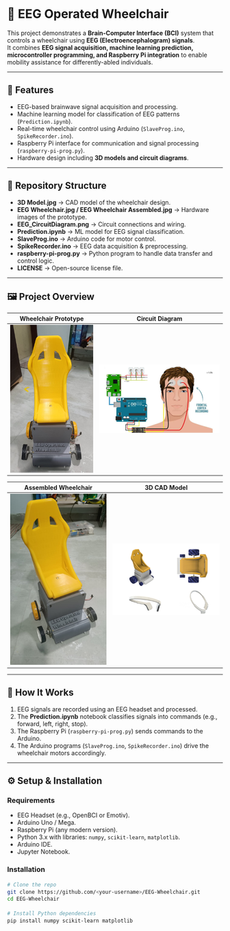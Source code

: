 # 🧠 EEG Operated Wheelchair

This project demonstrates a **Brain-Computer Interface (BCI)** system that controls a wheelchair using **EEG (Electroencephalogram) signals**.  
It combines **EEG signal acquisition, machine learning prediction, microcontroller programming, and Raspberry Pi integration** to enable mobility assistance for differently-abled individuals.

---

## 📌 Features
- EEG-based brainwave signal acquisition and processing.
- Machine learning model for classification of EEG patterns (`Prediction.ipynb`).
- Real-time wheelchair control using Arduino (`SlaveProg.ino`, `SpikeRecorder.ino`).
- Raspberry Pi interface for communication and signal processing (`raspberry-pi-prog.py`).
- Hardware design including **3D models and circuit diagrams**.

---

## 📂 Repository Structure

- **3D Model.jpg** → CAD model of the wheelchair design.  
- **EEG Wheelchair.jpg / EEG Wheelchair Assembled.jpg** → Hardware images of the prototype.  
- **EEG_CircuitDiagram.png** → Circuit connections and wiring.  
- **Prediction.ipynb** → ML model for EEG signal classification.  
- **SlaveProg.ino** → Arduino code for motor control.  
- **SpikeRecorder.ino** → EEG data acquisition & preprocessing.  
- **raspberry-pi-prog.py** → Python program to handle data transfer and control logic.  
- **LICENSE** → Open-source license file.  

---

## 🖼️ Project Overview

| Wheelchair Prototype | Circuit Diagram |
|----------------------|-----------------|
| ![EEG Wheelchair](EEG%20Wheelchair.jpg) | ![Circuit](EEG_CircuitDiagram.png) |

| Assembled Wheelchair | 3D CAD Model |
|----------------------|--------------|
| ![Assembled](EEG%20Wheelchair%20Assembled.jpg) | ![3D Model](3D%20Model.jpg) |

---

## 🚀 How It Works
1. EEG signals are recorded using an EEG headset and processed.  
2. The **Prediction.ipynb** notebook classifies signals into commands (e.g., forward, left, right, stop).  
3. The Raspberry Pi (`raspberry-pi-prog.py`) sends commands to the Arduino.  
4. The Arduino programs (`SlaveProg.ino`, `SpikeRecorder.ino`) drive the wheelchair motors accordingly.  

---

## ⚙️ Setup & Installation

### Requirements
- EEG Headset (e.g., OpenBCI or Emotiv).  
- Arduino Uno / Mega.  
- Raspberry Pi (any modern version).  
- Python 3.x with libraries: `numpy`, `scikit-learn`, `matplotlib`.  
- Arduino IDE.  
- Jupyter Notebook.  

### Installation
```bash
# Clone the repo
git clone https://github.com/<your-username>/EEG-Wheelchair.git
cd EEG-Wheelchair

# Install Python dependencies
pip install numpy scikit-learn matplotlib
